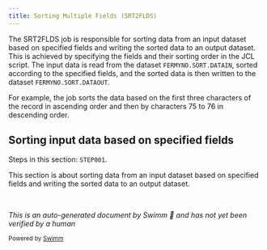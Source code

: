 ```yaml
---
title: Sorting Multiple Fields (SRT2FLDS)
---
```

The SRT2FLDS job is responsible for sorting data from an input dataset based on specified fields and writing the sorted data to an output dataset. This is achieved by specifying the fields and their sorting order in the JCL script. The input data is read from the dataset `FERMYNO.SORT.DATAIN`, sorted according to the specified fields, and the sorted data is then written to the dataset `FERMYNO.SORT.DATAOUT`.

For example, the job sorts the data based on the first three characters of the record in ascending order and then by characters 75 to 76 in descending order.

## Sorting input data based on specified fields

Steps in this section: `STEP001`.

This section is about sorting data from an input dataset based on specified fields and writing the sorted data to an output dataset.

&nbsp;

*This is an auto-generated document by Swimm 🌊 and has not yet been verified by a human*

<SwmMeta version="3.0.0" repo-id="Z2l0aHViJTNBJTNBbWFpbmZyYW1lJTNBJTNBU3dpbW0tRGVtbw==" repo-name="mainframe"><sup>Powered by [Swimm](/)</sup></SwmMeta>
